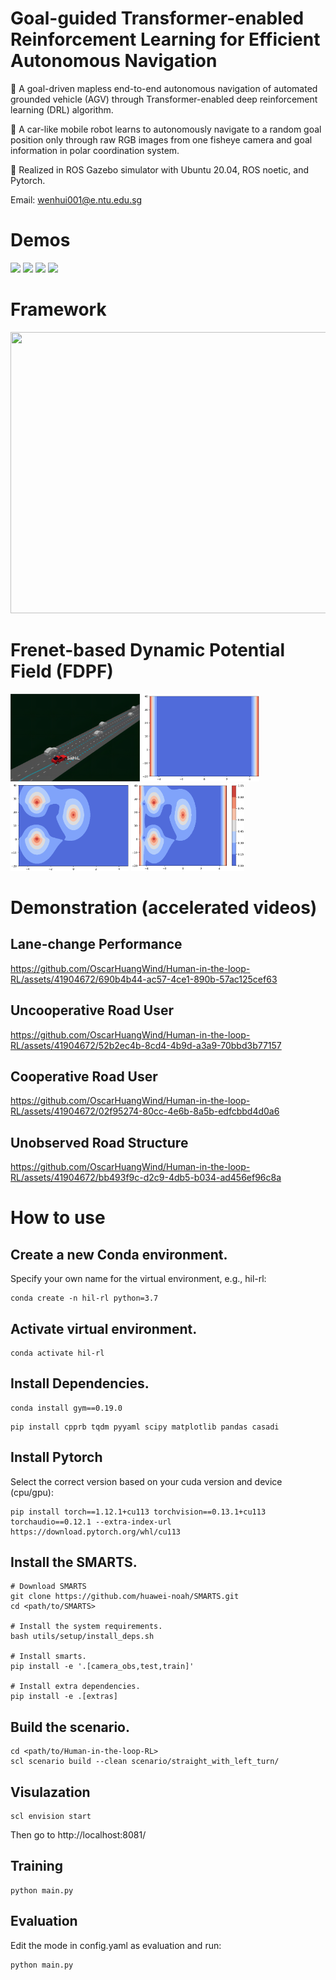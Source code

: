 # Goal-guided Transformer-enabled Reinforcement Learning for Efficient Autonomous Navigation
:dizzy: A goal-driven mapless end-to-end autonomous navigation of automated grounded vehicle (AGV) through Transformer-enabled deep reinforcement learning (DRL) algorithm.

:blue_car: A car-like mobile robot learns to autonomously navigate to a random goal position only through raw RGB images from one fisheye camera and goal information in polar coordination system.

:wrench: Realized in ROS Gazebo simulator with Ubuntu 20.04, ROS noetic, and Pytorch. 

Email: wenhui001@e.ntu.edu.sg
# Demos
<p float="left">
  <img src="https://github.com/OscarHuangWind/DRL-Transformer-SimtoReal-Navigation/blob/master/Materials/demo_0.gif" height= "200" />
  <img src="https://github.com/OscarHuangWind/DRL-Transformer-SimtoReal-Navigation/blob/master/Materials/demo_8.gif" height= "200" />
  <img src="https://github.com/OscarHuangWind/DRL-Transformer-SimtoReal-Navigation/blob/master/Materials/demo_2.gif" height= "200" />
  <img src="https://github.com/OscarHuangWind/DRL-Transformer-SimtoReal-Navigation/blob/master/Materials/demo_6.gif" height= "200" />
</p>

# Framework

<p align="center">
<img src="https://github.com/OscarHuangWind/DRL-Transformer-SimtoReal-Navigation/blob/master/Materials/framework_v1.pdf" height= "450" width="720">
</p>

# Frenet-based Dynamic Potential Field (FDPF)
<p float="left">
  <img src="https://github.com/OscarHuangWind/Human-in-the-loop-RL/blob/master/presentation/FDPF_scenarios.png" height= "140" />
  <img src="https://github.com/OscarHuangWind/Human-in-the-loop-RL/blob/master/presentation/FDPF_bound.png" height= "140" /> 
  <img src="https://github.com/OscarHuangWind/Human-in-the-loop-RL/blob/master/presentation/FDPF_obstacle.png" height= "140" />
  <img src="https://github.com/OscarHuangWind/Human-in-the-loop-RL/blob/master/presentation/FDPF_final.png" height= "140" />
</p>

# Demonstration (accelerated videos)

## Lane-change Performance
https://github.com/OscarHuangWind/Human-in-the-loop-RL/assets/41904672/690b4b44-ac57-4ce1-890b-57ac125cef63
## Uncooperative Road User
https://github.com/OscarHuangWind/Human-in-the-loop-RL/assets/41904672/52b2ec4b-8cd4-4b9d-a3a9-70bbd3b77157
## Cooperative Road User
https://github.com/OscarHuangWind/Human-in-the-loop-RL/assets/41904672/02f95274-80cc-4e6b-8a5b-edfcbbd4d0a6
## Unobserved Road Structure
https://github.com/OscarHuangWind/Human-in-the-loop-RL/assets/41904672/bb493f9c-d2c9-4db5-b034-ad456ef96c8a

# How to use

## Create a new Conda environment.
Specify your own name for the virtual environment, e.g., hil-rl:
```
conda create -n hil-rl python=3.7
```

## Activate virtual environment.
```
conda activate hil-rl
```

## Install Dependencies.
```
conda install gym==0.19.0
```

```
pip install cpprb tqdm pyyaml scipy matplotlib pandas casadi
```

## Install Pytorch
Select the correct version based on your cuda version and device (cpu/gpu):
```
pip install torch==1.12.1+cu113 torchvision==0.13.1+cu113 torchaudio==0.12.1 --extra-index-url https://download.pytorch.org/whl/cu113
```


## Install the SMARTS.
```
# Download SMARTS
git clone https://github.com/huawei-noah/SMARTS.git
cd <path/to/SMARTS>

# Install the system requirements.
bash utils/setup/install_deps.sh

# Install smarts.
pip install -e '.[camera_obs,test,train]'

# Install extra dependencies.
pip install -e .[extras]
```

## Build the scenario.
```
cd <path/to/Human-in-the-loop-RL>
scl scenario build --clean scenario/straight_with_left_turn/
```

## Visulazation
```
scl envision start
```
Then go to http://localhost:8081/

## Training
```
python main.py
```

## Evaluation
Edit the mode in config.yaml as evaluation and run:
```
python main.py
```



